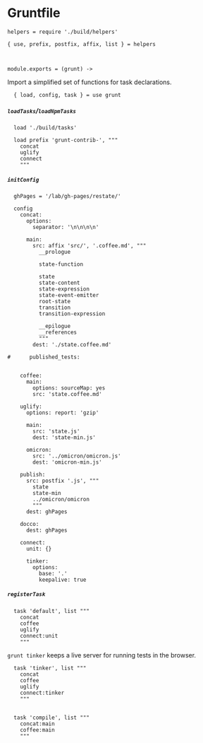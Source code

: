 # Gruntfile

    helpers = require './build/helpers'

    { use, prefix, postfix, affix, list } = helpers



    module.exports = (grunt) ->

Import a simplified set of functions for task declarations.

      { load, config, task } = use grunt


##### `loadTasks`/`loadNpmTasks`

      load './build/tasks'

      load prefix 'grunt-contrib-', """
        concat
        uglify
        connect
        """


##### `initConfig`

      ghPages = '/lab/gh-pages/restate/'

      config
        concat:
          options:
            separator: '\n\n\n\n'

          main:
            src: affix 'src/', '.coffee.md', """
              __prologue

              state-function

              state
              state-content
              state-expression
              state-event-emitter
              root-state
              transition
              transition-expression

              __epilogue
              __references
              """
            dest: './state.coffee.md'

    #      published_tests:


        coffee:
          main:
            options: sourceMap: yes
            src: 'state.coffee.md'

        uglify:
          options: report: 'gzip'

          main:
            src: 'state.js'
            dest: 'state-min.js'

          omicron:
            src: '../omicron/omicron.js'
            dest: 'omicron-min.js'

        publish:
          src: postfix '.js', """
            state
            state-min
            ../omicron/omicron
            """
          dest: ghPages

        docco:
          dest: ghPages

        connect:
          unit: {}

          tinker:
            options:
              base: '.'
              keepalive: true


##### `registerTask`

      task 'default', list """
        concat
        coffee
        uglify
        connect:unit
        """


`grunt tinker` keeps a live server for running tests in the browser.

      task 'tinker', list """
        concat
        coffee
        uglify
        connect:tinker
        """


      task 'compile', list """
        concat:main
        coffee:main
        """
